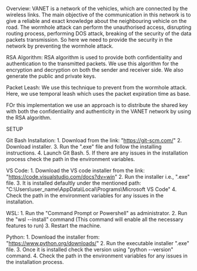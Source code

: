 Overview:
	VANET is a network of the vehicles, which are connected by the wireless links. The main objective of the communication in this network is to give a reliable and exact knowledge about the neighbouring vehicle on the road. The wormhole attack can perform the unauthorised access, disrupting routing process, performing DOS attack, breaking of the security of the data packets transmission. So here we need to provide the security in the network by preventing the wormhole attack.

RSA Algorithm:
	RSA algorithm is used to provide both confidentiality and authentication to the transmitted packets. We use this algorithm for the encryption and decryption on both the sender and receiver side. We also generate the public and private keys.

Packet Leash:
	We use this technique to prevent from the wormhole attack. Here, we use temporal leash which uses the packet expiration time as base.

FOr this implementation we use an approach is to distribute the shared key with both the confidentiality and authenticity in the VANET network by using the RSA algorithm.

SETUP

Git Bash Installation:
	1. Download from the link: "https://git-scm.com/"
	2. Download installer.
	3. Run the ".exe" file and follow the installing instructions.
	4. Launch Git Bash.
	5. If there are any issues in the installation process check the path in the environment variables.

VS Code:
	1. Download the VS code installer from the link: "https://code.visualstudio.com/docs?dv=win"
	2. Run the installer i.e., ".exe" file.
	3. It is installed defaultly under the mentioned path: "C:\Users\user_name\AppData\Local\Programs\Microsoft VS Code"
	4. Check the path in the environment variables for any issues in the installation.

WSL:
	1. Run the "Command Prompt or Powershell" as administrator.
	2. Run the "wsl --install" command (This command will enable all the necessary features to run)
	3. Restart the machine.

Python:
	1. Download the installer from: "https://www.python.org/downloads/"
	2. Run the executable installer ".exe" file.
	3. Once it is installed check the version using "python --version" command.
	4. Check the path in the environment variables for any issues in the installation process.

